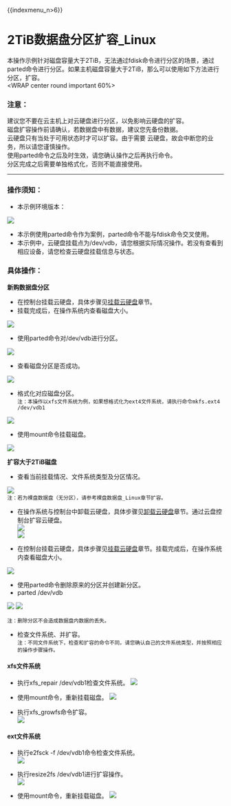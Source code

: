 {{indexmenu_n>6}}

# 2TiB数据盘分区扩容_Linux

本操作示例针对磁盘容量大于2TiB，无法通过fdisk命令进行分区的场景，通过parted命令进行分区。如果主机磁盘容量大于2TiB，那么可以使用如下方法进行分区，扩容。  
<WRAP center round important 60%>

### 注意：

建议您不要在云主机上对云硬盘进行分区，以免影响云硬盘的扩容。  
磁盘扩容操作前请确认，若数据盘中有数据，建议您先备份数据。  
云硬盘只有当处于可用状态时才可以扩容。由于需要 云硬盘，故会中断您的业务，所以请您谨慎操作。  
使用parted命令之后及时生效，请您确认操作之后再执行命令。  
分区完成之后需要单独格式化，否则不能直接使用。  
</WRAP>

-----

### 操作须知：

* 本示例环境版本： 

![](/images/userguide/extend/cat-2tib.png)  
- 本示例使用parted命令作为案例，parted命令不能与fdisk命令交叉使用。  
- 本示例中，云硬盘挂载点为/dev/vdb，请您根据实际情况操作。若没有查看到相应设备，请您检查云硬盘挂载信息与状态。

### 具体操作：

**新购数据盘分区**  

  * 在控制台挂载云硬盘，具体步骤见[挂载云硬盘](https://cms.docs.ucloudadmin.com/storage_cdn/udisk/userguide/mount)章节。  
  * 挂载完成后，在操作系统内查看磁盘大小。  

![](/images/userguide/extend/fdisk-2tib.png)  

  * 使用parted命令对/dev/vdb进行分区。

![](/images/userguide/extend/parted-2tib.png) 
    
  * 查看磁盘分区是否成功。  

![](/images/userguide/extend/lsblk-2tib.png) 
    
  * 格式化对应磁盘分区。  
    `注：本操作以xfs文件系统为例，如果想格式化为ext4文件系统，请执行命令mkfs.ext4 /dev/vdb1` 
    
![](/images/userguide/extend/mkfs-2tib.png)  
    
  * 使用mount命令挂载磁盘。  

![](/images/userguide/extend/mount-2tib-no1.png)  

**扩容大于2TiB磁盘**  

  * 查看当前挂载情况、文件系统类型及分区情况。  

![](/images/userguide/extend/df-th-2tib.png)  
    `注：若为裸盘数据盘（无分区），请参考裸盘数据盘_Linux章节扩容。`  



  * 在操作系统与控制台中卸载云硬盘，具体步骤见[卸载云硬盘](https://cms.docs.ucloudadmin.com/storage_cdn/udisk/userguide/umount)章节。通过云盘控制台扩容云硬盘。   
![](/images/userguide/extend/image-2tib-1.png)  
![](/images/userguide/extend/image-2tib-2.png)  
    
  * 在控制台挂载云硬盘，具体步骤见[挂载云硬盘](https://cms.docs.ucloudadmin.com/storage_cdn/udisk/userguide/mount)章节。挂载完成后，在操作系统内查看磁盘大小。

![](/images/userguide/extend/fdisk-2tib-2.png)
    
  * 使用parted命令删除原来的分区并创建新分区。  
  * parted /dev/vdb  
  
![](/images/userguide/extend/unit-2tib.png) 
![](/images/userguide/extend/mkpart-2tib.png)  

`注：删除分区不会造成数据盘内数据的丢失。`

  * 检查文件系统、并扩容。  
    `注：不同文件系统下，检查和扩容的命令不同，请您确认自己的文件系统类型，并按照相应的操作步骤操作。`

#### xfs文件系统

  * 执行xfs\_repair /dev/vdb1检查文件系统。 
![](/images/userguide/extend/xfs_repair-2tib.png)  
    
  * 使用mount命令，重新挂载磁盘。 
![](/images/userguide/extend/mount-2tib-2.png)  
    
  * 执行xfs\_growfs命令扩容。  
![](/images/userguide/extend/xfs_growfs-2tib.png)  

#### ext文件系统

 * 执行e2fsck -f /dev/vdb1命令检查文件系统。  
![](/images/userguide/extend/e2fsck-2tib-2.png)  
    
 * 执行resize2fs /dev/vdb1进行扩容操作。  
![](/images/userguide/extend/resize2fs-2tib-2.png)  
    
 * 使用mount命令，重新挂载磁盘。
![](/images/userguide/extend/mount-2tib-3.png)


